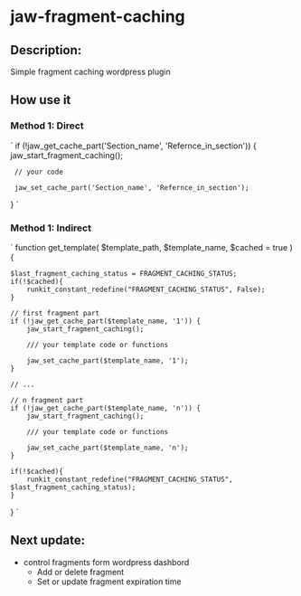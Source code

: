 # jaw-fragment-caching
## Description:
Simple fragment caching wordpress plugin

## How use it

### Method 1: Direct
`
if (!jaw_get_cache_part('Section_name', 'Refernce_in_section')) {
     jaw_start_fragment_caching();
     
     // your code
     
     jaw_set_cache_part('Section_name', 'Refernce_in_section');
}
`
### Method 1: Indirect
`
function get_template( $template_path, $template_name, $cached = true ) {
  
    $last_fragment_caching_status = FRAGMENT_CACHING_STATUS;
    if(!$cached){
        runkit_constant_redefine("FRAGMENT_CACHING_STATUS", False);
    }
    
    // first fragment part
    if (!jaw_get_cache_part($template_name, '1')) {
        jaw_start_fragment_caching();

        /// your template code or functions
        
        jaw_set_cache_part($template_name, '1');
    }
    
    // ...
   
    // n fragment part
    if (!jaw_get_cache_part($template_name, 'n')) {
        jaw_start_fragment_caching();

        /// your template code or functions
        
        jaw_set_cache_part($template_name, 'n');
    }
    
    if(!$cached){
        runkit_constant_redefine("FRAGMENT_CACHING_STATUS", $last_fragment_caching_status);
    }
    
}
`
## Next update:
- control fragments form wordpress dashbord
  * Add or delete fragment 
  * Set or update fragment expiration time
 

